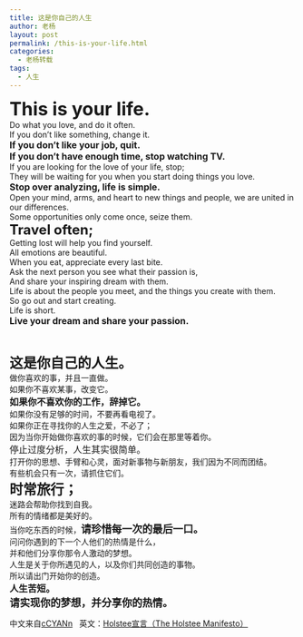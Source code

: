 ```yaml
---
title: 这是你自己的人生
author: 老杨
layout: post
permalink: /this-is-your-life.html
categories:
  - 老杨转载
tags:
  - 人生
---
```

<div title="这是你自己的人生。">
  <span style="font-size: xx-large;"><strong>This is your life.</strong></span>
</div>

<div title="做你喜欢的事，并且一直做。">
  Do what you love, and do it often.
</div>

<div title="如果你不喜欢某事，改变它。">
  If you don’t like something, change it.
</div>

<div title="如果你不喜欢你的工作，辞掉它。">
  <span style="font-size: medium;"><strong>If you don’t like your job, quit.</strong></span>
</div>



<div title="如果你没有足够的时间，不要再看电视了。">
  <span style="font-size: medium;"><strong>If you don’t have enough time, stop watching TV.</strong></span>
</div>

<div title="如果你正在寻找你的人生之爱，不必了；">
  If you are looking for the love of your life, stop;
</div>

<div title="。因为当你开始做你喜欢的事的时候，它们会在那里等着你。">
  They will be waiting for you when you start doing things you love.
</div>

<div title="停止过度分析，人生其实很简单。">
  <span style="font-size: medium;"><strong>Stop over analyzing, life is simple.</strong></span>
</div>

<div title="打开你的思想、手臂和心灵，面对新事物与新朋友，我们因为不同而团结。">
  Open your mind, arms, and heart to new things and people, we are united in our differences.
</div>

<div title="有些机会只有一次，请抓住它们。">
  Some opportunities only come once, seize them.
</div>

<div title="时常旅行；">
  <span style="font-size: x-large;"><strong>Travel often;</strong></span>
</div>

<div title="迷路会帮助你找到自我。">
  Getting lost will help you find yourself.
</div>

<div title="所有的情绪都是美好的。">
  All emotions are beautiful.
</div>

<div title="当你吃东西的时候，请珍惜每一次的最后一口。">
  When you eat, appreciate every last bite.
</div>

<div title="问问你遇到的下一个人他们的热情是什么，">
  Ask the next person you see what their passion is,
</div>

<div title="并和他们分享你那令人激动的梦想。">
  And share your inspiring dream with them.
</div>

<div title="人生是关于你所遇见的人，以及你们共同创造的事物。">
  Life is about the people you meet, and the things you create with them.
</div>

<div title="所以请出门开始你的创造。">
  So go out and start creating.
</div>

<div title="人生苦短。">
  Life is short.
</div>

<div title="请实现你的梦想，并分享你的热情。">
  <span style="font-size: medium;"><strong>Live your dream and share your passion.</strong></span>
</div>

&nbsp;

<span style="font-size: x-large;"><strong>这是你自己的人生。</strong></span>  
做你喜欢的事，并且一直做。  
如果你不喜欢某事，改变它。  
<span style="font-size: medium;"><strong>如果你不喜欢你的工作，辞掉它。</strong></span>  
如果你没有足够的时间，不要再看电视了。  
如果你正在寻找你的人生之爱，不必了；  
因为当你开始做你喜欢的事的时候，它们会在那里等着你。  
<span style="font-size: medium;">停止过度分析，人生其实很简单。</span>  
打开你的思想、手臂和心灵，面对新事物与新朋友，我们因为不同而团结。  
有些机会只有一次，请抓住它们。  
**<span style="font-size: x-large;">时常旅行；</span>**  
迷路会帮助你找到自我。  
所有的情绪都是美好的。  
当你吃东西的时候，<span style="font-size: large;"><strong>请珍惜每一次的最后一口。</strong></span>  
问问你遇到的下一个人他们的热情是什么，  
并和他们分享你那令人激动的梦想。  
人生是关于你所遇见的人，以及你们共同创造的事物。  
所以请出门开始你的创造。  
<span style="font-size: medium;"><strong>人生苦短。</strong></span>  
<span style="font-size: large;"><strong>请实现你的梦想，并分享你的热情。</strong></span>

中文来自<a title="cCyann" href="http://blog.cyanchen.com/this-is-your-life" target="_blank" rel="external nofollow">cCYANn</a>   英文：<a href="http://shop.holstee.com/pages/about" target="_blank" rel="external nofollow">Holstee宣言（The Holstee Manifesto）</a>